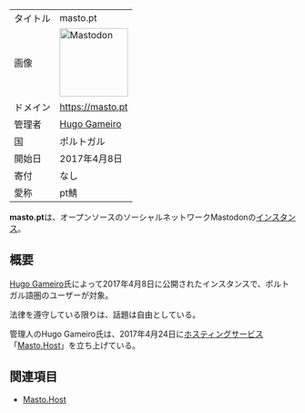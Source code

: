 <div>

|          |                                                                                                                                                                                                                                                                                                        |
|----------|--------------------------------------------------------------------------------------------------------------------------------------------------------------------------------------------------------------------------------------------------------------------------------------------------------|
| タイトル | masto.pt                                                                                                                                                                                                                                                                                               |
| 画像     | [<img src="/images/thumb/0/00/Mastodon_logo.png/120px-Mastodon_logo.png" srcset="/images/thumb/0/00/Mastodon_logo.png/180px-Mastodon_logo.png 1.5x, /images/0/00/Mastodon_logo.png 2x" width="120" height="120" alt="Mastodon" />](/%E3%83%95%E3%82%A1%E3%82%A4%E3%83%AB:Mastodon_logo.png "Mastodon") |
| ドメイン | <a href="https://masto.pt" rel="nofollow">https://masto.pt</a>                                                                                                                                                                                                                                         |
| 管理者   | <a href="https://masto.pt/@hugo" rel="nofollow">Hugo Gameiro</a>                                                                                                                                                                                                                                       |
| 国       | ポルトガル                                                                                                                                                                                                                                                                                             |
| 開始日   | 2017年4月8日                                                                                                                                                                                                                                                                                           |
| 寄付     | なし                                                                                                                                                                                                                                                                                                   |
| 愛称     | pt鯖                                                                                                                                                                                                                                                                                                   |

**masto.pt**は、オープンソースのソーシャルネットワークMastodonの[インスタンス](/%E3%82%A4%E3%83%B3%E3%82%B9%E3%82%BF%E3%83%B3%E3%82%B9 "インスタンス")。

## 概要

[Hugo Gameiro](/Hugo_Gameiro "Hugo Gameiro (存在しないページ)")氏によって2017年4月8日に公開されたインスタンスで、ポルトガル語圏のユーザーが対象。

法律を遵守している限りは、話題は自由としている。

管理人のHugo Gameiro氏は、2017年4月24日に[ホスティングサービス](/%E3%83%9B%E3%82%B9%E3%83%86%E3%82%A3%E3%83%B3%E3%82%B0%E3%82%B5%E3%83%BC%E3%83%93%E3%82%B9 "ホスティングサービス")「[Masto.Host](/Masto.Host "Masto.Host")」を立ち上げている。

## 関連項目

-   [Masto.Host](/Masto.Host "Masto.Host")

</div>
